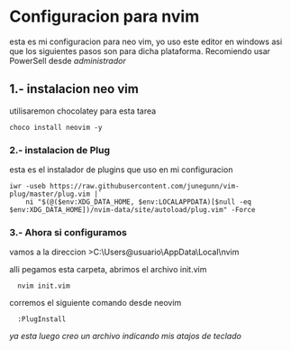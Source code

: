 # Configuracion para nvim

esta es mi configuracion para neo vim, yo uso este editor en windows asi que los siguientes pasos son para dicha plataforma. Recomiendo usar PowerSell desde _administrador_

## 1.- instalacion neo vim

utilisaremon chocolatey para esta tarea

```
choco install neovim -y
```

### 2.- instalacion de Plug

esta es el instalador de plugins que uso en mi configuracion

```
iwr -useb https://raw.githubusercontent.com/junegunn/vim-plug/master/plug.vim |`
    ni "$(@($env:XDG_DATA_HOME, $env:LOCALAPPDATA)[$null -eq $env:XDG_DATA_HOME])/nvim-data/site/autoload/plug.vim" -Force
```

### 3.- Ahora si configuramos

vamos a la direccion >C:\Users\@usuario\AppData\Local\nvim

alli pegamos esta carpeta, abrimos el archivo init.vim 
```
  nvim init.vim
```

corremos el siguiente comando desde neovim
```
  :PlugInstall
```

_ya esta luego creo un archivo indicando mis atajos de teclado_

